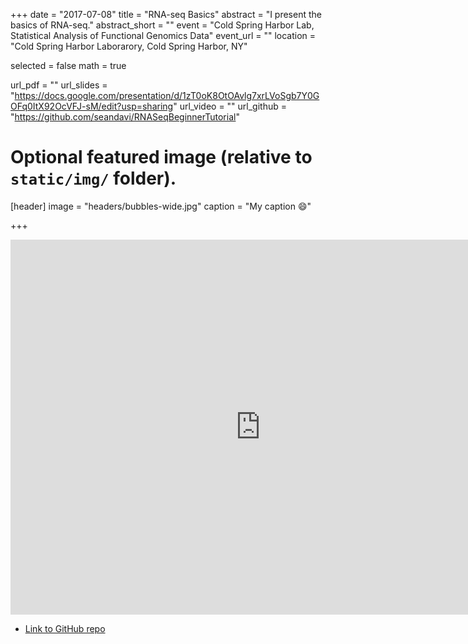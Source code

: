 +++
date = "2017-07-08"
title = "RNA-seq Basics"
abstract = "I present the basics of RNA-seq."
abstract_short = ""
event = "Cold Spring Harbor Lab, Statistical Analysis of Functional Genomics Data"
event_url = ""
location = "Cold Spring Harbor Laborarory, Cold Spring Harbor, NY"

selected = false
math = true

url_pdf = ""
url_slides = "https://docs.google.com/presentation/d/1zT0oK8OtOAvlg7xrLVoSgb7Y0GOFq0ItX92OcVFJ-sM/edit?usp=sharing"
url_video = ""
url_github = "https://github.com/seandavi/RNASeqBeginnerTutorial"

# Optional featured image (relative to `static/img/` folder).
[header]
image = "headers/bubbles-wide.jpg"
caption = "My caption :smile:"

+++

<iframe src="https://docs.google.com/presentation/d/e/2PACX-1vTV1QIIgvfV-xoPGhx7PFe5oSsBW8fV6WprC-pZDCWBczAYm6xNY9MetcWWSvy1ZJ1KPaC8AjxZfIAr/embed?start=true&loop=true&delayms=3000" frameborder="0" width="800" height="600" allowfullscreen="true" mozallowfullscreen="true" webkitallowfullscreen="true"></iframe>

- [Link to GitHub repo](https://github.com/seandavi/RNASeqBeginnerTutorial)


